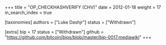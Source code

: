 +++
title = "OP_CHECKHASHVERIFY (CHV)"
date = 2012-01-18
weight = 17
in_search_index = true

[taxonomies]
authors = ["Luke Dashjr"]
status = ["Withdrawn"]

[extra]
bip = 17
status = ["Withdrawn"]
github = "https://github.com/bitcoin/bips/blob/master/bip-0017.mediawiki"
+++

